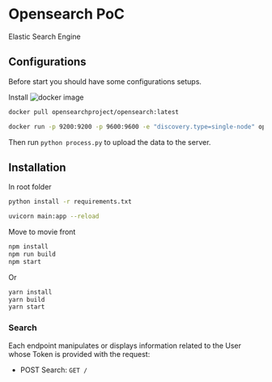# Opensearch PoC

Elastic Search Engine

## Configurations

Before start you should have some configurations setups.

Install ![docker image](https://opensearch.org/docs/latest/opensearch/install/docker/)

```sh
docker pull opensearchproject/opensearch:latest

docker run -p 9200:9200 -p 9600:9600 -e "discovery.type=single-node" opensearchproject/opensearch:2.1.0
```

Then run `python process.py` to upload the data to the server.

## Installation

In root folder

```sh
python install -r requirements.txt

uvicorn main:app --reload
```

Move to movie front

```sh
npm install 
npm run build
npm start
```

Or

```sh
yarn install
yarn build
yarn start
```

### Search

Each endpoint manipulates or displays information related to the User whose
Token is provided with the request:

* POST Search: `GET /`
